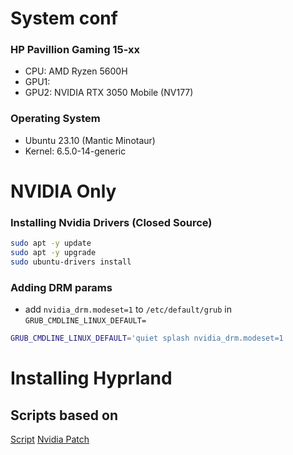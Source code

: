 # System conf
### HP Pavillion Gaming 15-xx
- CPU: AMD Ryzen 5600H
- GPU1:
- GPU2: NVIDIA RTX 3050 Mobile (NV177)

### Operating System
- Ubuntu 23.10 (Mantic Minotaur)
- Kernel: 6.5.0-14-generic

# NVIDIA Only
### Installing Nvidia Drivers (Closed Source)
```bash
sudo apt -y update
sudo apt -y upgrade
sudo ubuntu-drivers install
```
### Adding DRM params  
- add `nvidia_drm.modeset=1` to `/etc/default/grub` in `GRUB_CMDLINE_LINUX_DEFAULT=`
```bash
GRUB_CMDLINE_LINUX_DEFAULT='quiet splash nvidia_drm.modeset=1
```

# Installing Hyprland

## Scripts based on
[Script](https://gist.github.com/Vertecedoc4545/3b077301299c20c5b9b4db00f4ca6000)
[Nvidia Patch](https://gist.github.com/Vertecedoc4545/07a9624924ac3e03ff0ab2d5e3616955#file-nvidia-partching-hyprland-ubuntu-md)

